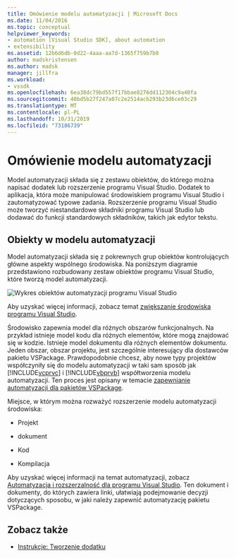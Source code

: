 ```yaml
---
title: Omówienie modelu automatyzacji | Microsoft Docs
ms.date: 11/04/2016
ms.topic: conceptual
helpviewer_keywords:
- automation [Visual Studio SDK], about automation
- extensibility
ms.assetid: 12b6d6db-0d22-4aaa-aa7d-1365f759b7b0
author: madskristensen
ms.author: madsk
manager: jillfra
ms.workload:
- vssdk
ms.openlocfilehash: 6ea38dc79bd557f17bbae8276dd112304c9a40fa
ms.sourcegitcommit: 40bd5b27f247a07c2e2514acb293b23d6ce03c29
ms.translationtype: MT
ms.contentlocale: pl-PL
ms.lasthandoff: 10/31/2019
ms.locfileid: "73186739"
---
```

# <a name="automation-model-overview"></a>Omówienie modelu automatyzacji
Model automatyzacji składa się z zestawu obiektów, do którego można napisać dodatek lub rozszerzenie programu Visual Studio. Dodatek to aplikacja, która może manipulować środowiskiem programu Visual Studio i zautomatyzować typowe zadania. Rozszerzenie programu Visual Studio może tworzyć niestandardowe składniki programu Visual Studio lub dodawać do funkcji standardowych składników, takich jak edytor tekstu.

## <a name="objects-in-the-automation-model"></a>Obiekty w modelu automatyzacji
 Model automatyzacji składa się z pokrewnych grup obiektów kontrolujących główne aspekty wspólnego środowiska. Na poniższym diagramie przedstawiono rozbudowany zestaw obiektów programu Visual Studio, które tworzą model automatyzacji.

 ![Wykres obiektów automatyzacji programu Visual Studio](../../extensibility/internals/media/vsvisualstudioautomationobjectchart.gif "vsVisualStudioAutomationObjectChart")

 Aby uzyskać więcej informacji, zobacz temat [zwiększanie środowiska programu Visual Studio](https://msdn.microsoft.com/Library/4173a963-7ac7-4966-9bb7-e28a9d9f6792).

 Środowisko zapewnia model dla różnych obszarów funkcjonalnych. Na przykład istnieje model kodu dla różnych elementów, które mogą znajdować się w kodzie. Istnieje model dokumentu dla różnych elementów dokumentu. Jeden obszar, obszar projektu, jest szczególnie interesujący dla dostawców pakietu VSPackage. Prawdopodobnie chcesz, aby nowe typy projektów współczyniły się do modelu automatyzacji w taki sam sposób jak [!INCLUDE[vcprvc](../../code-quality/includes/vcprvc_md.md)] i [!INCLUDE[vbprvb](../../code-quality/includes/vbprvb_md.md)] współtworzenia modelu automatyzacji. Ten proces jest opisany w temacie [zapewnianie automatyzacji dla pakietów VSPackage](../../extensibility/internals/providing-automation-for-vspackages.md).

 Miejsce, w którym można rozważyć rozszerzenie modelu automatyzacji środowiska:

- Projekt

- dokument

- Kod

- Kompilacja

Aby uzyskać więcej informacji na temat automatyzacji, zobacz [Automatyzacja i rozszerzalność dla programu Visual Studio](/visualstudio/extensibility/extensibility-in-visual-studio?view=vs-2015). Ten dokument i dokumenty, do których zawiera linki, ułatwiają podejmowanie decyzji dotyczących sposobu, w jaki należy zapewnić automatyzację pakietu VSPackage.

## <a name="see-also"></a>Zobacz także
- [Instrukcje: Tworzenie dodatku](https://msdn.microsoft.com/Library/50be56d2-e3a5-4cd2-8569-2a0666b268ce)
